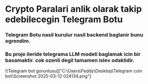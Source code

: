 # Crypto Paralari anlik olarak takip edebilecegin Telegram Botu

### Telegram Botu nasil kurulur nasil backend baglanir bunu ogrendim.

### Bu proje ileride telegrama LLM modeli baglamak icin bir basamaktir. cok ozenli degil tamamen islev odaklidir.

![Telegram bot goruntusu]["C:\Users\Feddy\Desktop\Telegram coin bot\Screenshot 2025-03-12 024134.png"]
